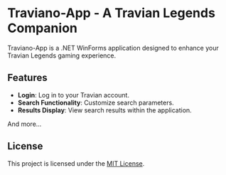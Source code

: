 # Traviano-App - A Travian Legends Companion

Traviano-App is a .NET WinForms application designed to enhance your Travian Legends gaming experience.

## Features

- **Login**: Log in to your Travian account.
- **Search Functionality**: Customize search parameters.
- **Results Display**: View search results within the application.

And more...

## License

This project is licensed under the [MIT License](LICENSE).
